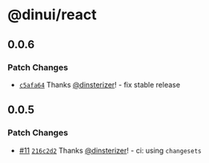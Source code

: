 # @dinui/react

## 0.0.6

### Patch Changes

- [`c5afa64`](https://github.com/dinsterizer/dinui/commit/c5afa64b7299d5dc0ebaa8adffd8694824a58bd4) Thanks [@dinsterizer](https://github.com/dinsterizer)! - fix stable release

## 0.0.5

### Patch Changes

- [#11](https://github.com/dinsterizer/dinui/pull/11) [`216c2d2`](https://github.com/dinsterizer/dinui/commit/216c2d2d8c67d648577cc5dd03d006e56ec902ea) Thanks [@dinsterizer](https://github.com/dinsterizer)! - ci: using `changesets`
